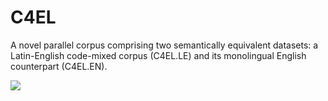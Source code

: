 # C4EL
A novel parallel corpus comprising two semantically equivalent datasets: a Latin-English code-mixed corpus (C4EL.LE) and its monolingual English counterpart (C4EL.EN). 

<img src="https://github.com/fight-flowes/C4EL/blob/main/C4.EN%20to%20%20C4EL.svg" />
